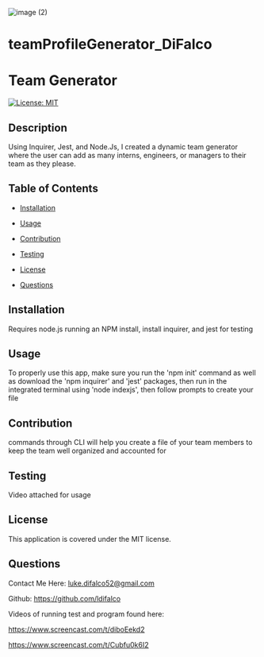![image (2)](https://user-images.githubusercontent.com/81760763/129307706-b3efa721-43a2-4f7e-9b59-26dba2044651.png)
# teamProfileGenerator_DiFalco

# Team Generator 
 
[![License: MIT](https://img.shields.io/badge/License-MIT-yellow.svg)](https://opensource.org/licenses/MIT) 
 

## Description 

Using Inquirer, Jest, and Node.Js, I created a dynamic team generator where the user can add as many interns, engineers, or managers to their team as they please. 
 

## Table of Contents 

- [Installation](#install) 

- [Usage](#useinfo) 

- [Contribution](#contribute) 

- [Testing](#test) 

- [License](#license) 

- [Questions](#questions) 
 

## Installation 

Requires node.js running an NPM install, install inquirer, and  jest for testing 
 

## Usage 

To properly use this app, make sure you run the 'npm init' command as well as download the 'npm inquirer' and 'jest'  packages, then run in the integrated terminal using 'node indexjs', then follow prompts to create your file 
 

## Contribution 

commands through CLI will help you create a file of your team members to keep the team well organized and accounted for 
 

## Testing 

Video attached for usage 
 

## License 

This application is covered under the MIT license. 
 

## Questions 

Contact Me Here: luke.difalco52@gmail.com 

Github: https://github.com/ldifalco 


Videos of running test and program found here:

https://www.screencast.com/t/diboEekd2


https://www.screencast.com/t/Cubfu0k6I2

